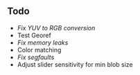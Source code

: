 Todo
----

- _Fix YUV to RGB conversion_
- Test Georef
- _Fix memory leaks_
- Color matching
- _Fix segfaults_
- Adjust slider sensitivity for min blob size
